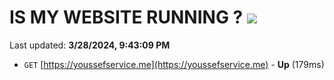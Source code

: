 # IS MY WEBSITE RUNNING ? [![](https://img.shields.io/static/v1?label=Sponsor&message=%E2%9D%A4&logo=GitHub&color=%23fe8e86)](https://github.com/sponsors/<username>)

Last updated: **3/28/2024, 9:43:09 PM**

- `GET` [https://youssefservice.me](https://youssefservice.me) - **Up** (179ms)
